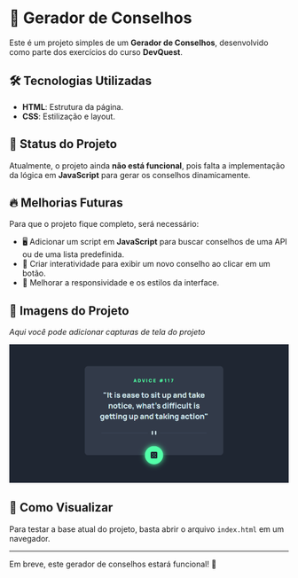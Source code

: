 # 🌟 Gerador de Conselhos

Este é um projeto simples de um **Gerador de Conselhos**, desenvolvido como parte dos exercícios do curso **DevQuest**.

## 🛠 Tecnologias Utilizadas
- **HTML**: Estrutura da página.
- **CSS**: Estilização e layout.

## 🚧 Status do Projeto
Atualmente, o projeto ainda **não está funcional**, pois falta a implementação da lógica em **JavaScript** para gerar os conselhos dinamicamente.

## 🔥 Melhorias Futuras
Para que o projeto fique completo, será necessário:
- 🖥 Adicionar um script em **JavaScript** para buscar conselhos de uma API ou de uma lista predefinida.
- 🎯 Criar interatividade para exibir um novo conselho ao clicar em um botão.
- 🎨 Melhorar a responsividade e os estilos da interface.

## 📸 Imagens do Projeto
_Aqui você pode adicionar capturas de tela do projeto_

![Captura de Tela 1](./src/images/Demostração%20gerador%20de%20conselhos.png)

## 🚀 Como Visualizar
Para testar a base atual do projeto, basta abrir o arquivo `index.html` em um navegador.

---
Em breve, este gerador de conselhos estará funcional! 🚀



